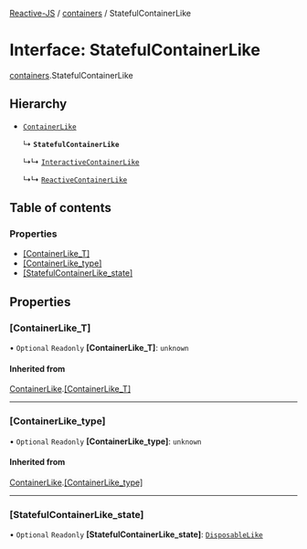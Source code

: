 [Reactive-JS](../README.md) / [containers](../modules/containers.md) / StatefulContainerLike

# Interface: StatefulContainerLike

[containers](../modules/containers.md).StatefulContainerLike

## Hierarchy

- [`ContainerLike`](containers.ContainerLike.md)

  ↳ **`StatefulContainerLike`**

  ↳↳ [`InteractiveContainerLike`](ix.InteractiveContainerLike.md)

  ↳↳ [`ReactiveContainerLike`](rx.ReactiveContainerLike.md)

## Table of contents

### Properties

- [[ContainerLike\_T]](containers.StatefulContainerLike.md#[containerlike_t])
- [[ContainerLike\_type]](containers.StatefulContainerLike.md#[containerlike_type])
- [[StatefulContainerLike\_state]](containers.StatefulContainerLike.md#[statefulcontainerlike_state])

## Properties

### [ContainerLike\_T]

• `Optional` `Readonly` **[ContainerLike\_T]**: `unknown`

#### Inherited from

[ContainerLike](containers.ContainerLike.md).[[ContainerLike_T]](containers.ContainerLike.md#[containerlike_t])

___

### [ContainerLike\_type]

• `Optional` `Readonly` **[ContainerLike\_type]**: `unknown`

#### Inherited from

[ContainerLike](containers.ContainerLike.md).[[ContainerLike_type]](containers.ContainerLike.md#[containerlike_type])

___

### [StatefulContainerLike\_state]

• `Optional` `Readonly` **[StatefulContainerLike\_state]**: [`DisposableLike`](util.DisposableLike.md)
